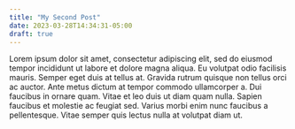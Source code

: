 ```yaml
---
title: "My Second Post"
date: 2023-03-28T14:34:31-05:00
draft: true
---
```


Lorem ipsum dolor sit amet, consectetur adipiscing elit, sed do eiusmod tempor incididunt ut labore et dolore magna aliqua. Eu volutpat odio facilisis mauris. Semper eget duis at tellus at. Gravida rutrum quisque non tellus orci ac auctor. Ante metus dictum at tempor commodo ullamcorper a. Dui faucibus in ornare quam. Vitae et leo duis ut diam quam nulla. Sapien faucibus et molestie ac feugiat sed. Varius morbi enim nunc faucibus a pellentesque. Vitae semper quis lectus nulla at volutpat diam ut.
